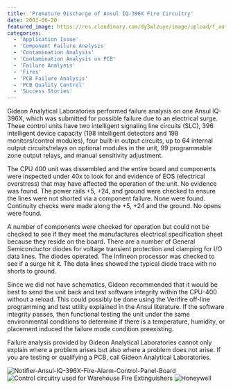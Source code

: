 ```yaml
---
title: 'Premature Discharge of Ansul IQ-396X Fire Circuitry'
date: 2003-06-20
featured_image: https://res.cloudinary.com/dy3wlzuye/image/upload/f_auto,c_scale,w_250/v1/GideonLabs/Notifier-Ansul-IQ-396X-Fire-Alarm-Control-Panel-Board.jpg
categories:
  - 'Application Issue'
  - 'Component Failure Analysis'
  - 'Contamination Analysis'
  - 'Contamination Analysis on PCB'
  - 'Failure Analysis'
  - 'Fires'
  - 'PCB Failure Analysis'
  - 'PCB Quality Control'
  - 'Success Stories'
---
```


Gideon Analytical Laboratories performed failure analysis on one Ansul IQ-396X, which was submitted for possible failure due to an electrical surge. These control units have two intelligent signaling line circuits (SLC), 396 intelligent device capacity (198 intelligent detectors and 198 monitors/control modules), four built-in output circuits, up to 64 internal output circuits/relays on optional modules in the unit, 99 programmable zone output relays, and manual sensitivity adjustment.

The CPU 400 unit was dissembled and the entire board and components were inspected under 40x to look for and evidence of EOS (electrical overstress) that may have affected the operation of the unit. No evidence was found. The power rails +5, +24, and ground were checked to ensure the lines were not shorted via a component failure. None were found. Continuity checks were made along the +5, +24 and the ground. No opens were found.

A number of components were checked for operation but could not be checked to see if they meet the manufactures electrical specification sheet because they reside on the board. There are a number of General Semiconductor diodes for voltage transient protection and clamping for I/O data lines. The diodes operated. The Infineon processor was checked to see if a surge hit it. The data lines showed the typical diode trace with no shorts to ground.

Since we did not have schematics, Gideon recommended that it would be best to send the unit back and test software integrity within the CPU-400 without a reload. This could possibly be done using the Verifire off-line programming and test utility explained in the Ansul literature. If the software integrity passes, then functional testing the unit under the same environmental conditions to determine if there is a temperature, humidity, or placement induced the failure mode condition preexisting.

Failure analysis provided by Gideon Analytical Laboratories cannot only explain where a problem arises but also where a problem does not arise. If you are testing or qualifying a PCB, call Gideon Analytical Laboratories.

![Notifier-Ansul-IQ-396X-Fire-Alarm-Control-Panel-Board](https://res.cloudinary.com/dy3wlzuye/image/upload/f_auto,c_scale,w_300/GideonLabs/Notifier-Ansul-IQ-396X-Fire-Alarm-Control-Panel-Board.jpg 'Notifier-Ansul-IQ-396X-Fire-Alarm-Control-Panel-Board')
![Control circuitry used for Warehouse Fire Extinguishers](https://res.cloudinary.com/dy3wlzuye/image/upload/f_auto,c_scale,w_300/GideonLabs/control-circuitry-used-for-warehouse-fire-extinguishers.jpg 'Control circuitry used for Warehouse Fire Extinguishers')
![Honeywell](https://res.cloudinary.com/dy3wlzuye/image/upload/f_auto,c_scale,w_300/GideonLabs/s-l300.jpg 's-l300')
